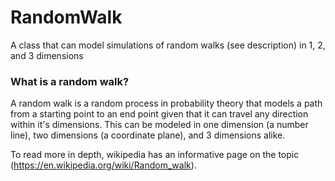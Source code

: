 # RandomWalk
A class that can model simulations of random walks (see description) in 1, 2, and 3 dimensions

### What is a random walk?

A random walk is a random process in probability theory that models a path from a starting point to an end point given that it can travel any direction within it's dimensions. This can be modeled in one dimension (a number line), two dimensions (a coordinate plane), and 3 dimensions alike.

To read more in depth, wikipedia has an informative page on the topic (https://en.wikipedia.org/wiki/Random_walk).
